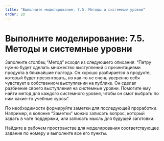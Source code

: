 ```yaml
---
title: "Выполните моделирование: 7.5. Методы и системные уровни"
order: 20
---
```


# Выполните моделирование: 7.5. Методы и системные уровни

Заполните столбец “Метод” исходя из следующего описания: “Петру нужно будет сделать множество выступлений с презентациями продукта в ближайшие полгода. Он хорошо разбирается в продукте, который будет презентовать, но как-то не очень уверенно себя чувствует в собственном выступлении на публике. Он сделал разбиение своего выступления на системные уровни. Помогите ему найти метод для каждого системного уровня, чтобы он смог выбрать по ним какие-то учебные курсы”.

По необходимости формируйте заметки для последующей проработки. Например, в колонке “Заметки” можно записать вопрос, который задать в чате поддержки, или записать мысль для будущей заготовки.

Найдите в рабочем пространстве для моделирования соответствующее задание по номеру и выполните все его пункты.

